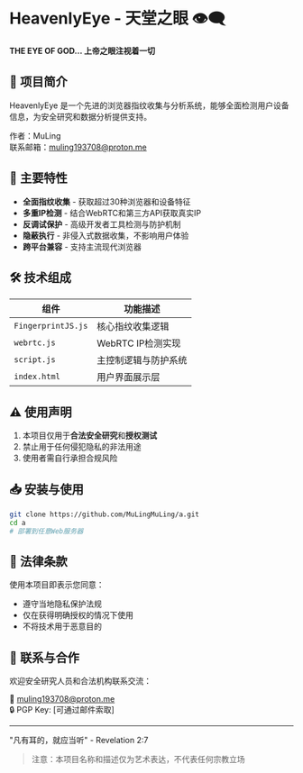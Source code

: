 # HeavenlyEye - 天堂之眼 👁️‍🗨️

**THE EYE OF GOD... 上帝之眼注视着一切**

## 📌 项目简介

HeavenlyEye 是一个先进的浏览器指纹收集与分析系统，能够全面检测用户设备信息，为安全研究和数据分析提供支持。

作者：MuLing  
联系邮箱：[muling193708@proton.me](mailto:muling193708@proton.me)

## 🌟 主要特性

- **全面指纹收集** - 获取超过30种浏览器和设备特征
- **多重IP检测** - 结合WebRTC和第三方API获取真实IP
- **反调试保护** - 高级开发者工具检测与防护机制
- **隐蔽执行** - 非侵入式数据收集，不影响用户体验
- **跨平台兼容** - 支持主流现代浏览器

## 🛠️ 技术组成

| 组件 | 功能描述 |
|------|----------|
| `FingerprintJS.js` | 核心指纹收集逻辑 |
| `webrtc.js` | WebRTC IP检测实现 |
| `script.js` | 主控制逻辑与防护系统 |
| `index.html` | 用户界面展示层 |

## ⚠️ 使用声明

1. 本项目仅用于**合法安全研究**和**授权测试**
2. 禁止用于任何侵犯隐私的非法用途
3. 使用者需自行承担合规风险

## 📥 安装与使用

```bash
git clone https://github.com/MuLingMuLing/a.git
cd a
# 部署到任意Web服务器
```

## 📜 法律条款

使用本项目即表示您同意：
- 遵守当地隐私保护法规
- 仅在获得明确授权的情况下使用
- 不将技术用于恶意目的

## 📧 联系与合作

欢迎安全研究人员和合法机构联系交流：

📩 [muling193708@proton.me](mailto:muling193708@proton.me)  
🔒 PGP Key: [可通过邮件索取]

---

"凡有耳的，就应当听" - Revelation 2:7

> 注意：本项目名称和描述仅为艺术表达，不代表任何宗教立场
